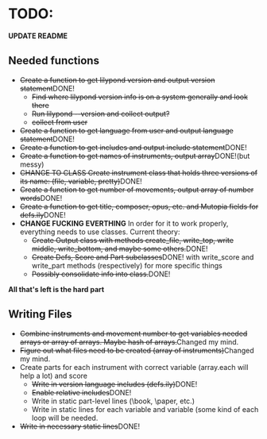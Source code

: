 # TODO:

__UPDATE README__

## Needed functions
* ~~Create a function to get lilypond version and output version statement~~DONE!
    * ~~Find where lilypond version info is on a system generally and look there~~
    * ~~Run lilypond --version and collect output?~~
    * ~~collect from user~~ 
* ~~Create a function to get language from user and output language
  statement~~DONE!
* ~~Create a function to get includes and output include statement~~DONE!
* ~~Create a function to get names of instruments, output array~~DONE!(but
  messy)
* ~~CHANGE TO CLASS Create instrument class that holds three versions of its name: (file, variable, pretty)~~DONE!
* ~~Create a function to get number of movements, output array of number
  words~~DONE!
* ~~Create a function to get title, composer, opus, etc. and Mutopia fields for defs.ily~~DONE!
* __CHANGE FUCKING EVERTHING__ In order for it to work properly, everything
  needs to use classes. Current theory:
    * ~~Create Output class with methods create_file, write_top, write middle, write_bottom, and maybe
      some others.~~DONE!
    * ~~Create Defs, Score and Part subclasses~~DONE! with write_score and write_part methods
      (respectively) for more specific things
    * ~~Possibly consolidate info into class.~~DONE!

__All that's left is the hard part__

## Writing Files
* ~~Combine instruments and movement number to get variables needed arrays or
  array of arrays. Maybe hash of arrays.~~Changed my mind.
* ~~Figure out what files need to be created (array of instruments)~~Changed
  my mind.
* Create parts for each instrument with correct variable (array.each will help
  a lot) and score
    * ~~Write in version language includes (defs.ily)~~DONE!
    * ~~Enable relative includes~~DONE!
    * Write in static part-level lines (\book, \paper, etc.)
    * Write in static lines for each variable and variable (some kind of each
    loop will be needed.
* ~~Write in necessary static lines~~DONE!

